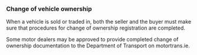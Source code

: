 ###  Change of vehicle ownership

When a vehicle is sold or traded in, both the seller and the buyer must make
sure that procedures for change of ownership registration are completed.

Some motor dealers may be approved to provide completed change of ownership
documentation to the Department of Transport on motortrans.ie.
